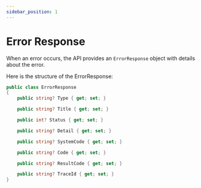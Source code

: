 ```yaml
---
sidebar_position: 1
---
```


# Error Response

When an error occurs, the API provides an `ErrorResponse` object with details about the error.

Here is the structure of the ErrorResponse:

```csharp
public class ErrorResponse
{
    public string? Type { get; set; }

    public string? Title { get; set; }

    public int? Status { get; set; }

    public string? Detail { get; set; }

    public string? SystemCode { get; set; }

    public string? Code { get; set; }

    public string? ResultCode { get; set; }

    public string? TraceId { get; set; }
}
```